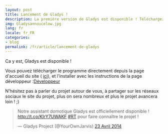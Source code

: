 ```yaml
---
layout: post
title: Lancement de Gladys !
description: La première version de Gladys est disponible ! Téléchargez-la gratuitement et participez au programme développeur!
img: Gladysannoucelow.jpg
lang: fr
locale: fr_FR
categories:
- blog
permalink: /fr/article/lancement-de-gladys
---
```


Ca y est, Gladys est disponible !

Vous pouvez télécharger le programme directement depuis la page d'accueil du site ( [ici](/accueil)), et l'installer avec les instructions de la page développeur :[Développeur](/developpeur)

N'hésitez pas à parler du projet autour de vous, à partager sur les réseaux sociaux le site du projet, plus on sera nombreux et plus le projet avancera loin ! ;)

<blockquote class="twitter-tweet" lang="fr"><p>Notre assistant domotique Gladys est officiellement disponible ! <a href="http://t.co/KIrY7UWAKF">http://t.co/KIrY7UWAKF</a> <a href="https://twitter.com/search?q=%23RT&src=hash">#RT</a> pour faire connaître le projet !</p>— Gladys Project (@YourOwnJarvis) <a href="https://twitter.com/YourOwnJarvis/statuses/458907314159124480">23 Avril 2014</a></blockquote>
<script async src="//platform.twitter.com/widgets.js" charset="utf-8"></script>